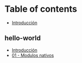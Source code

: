 # Table of contents

* [Introducción](README.md)

## hello-world

* [Introducción](hello-world/introduccion.md)
* [01 - Modulos nativos](hello-world/01-modulos-nativos.md)

